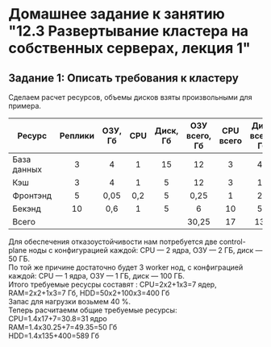 # Домашнее задание к занятию "12.3 Развертывание кластера на собственных серверах, лекция 1"

## Задание 1: Описать требования к кластеру

Сделаем расчет ресурсов, объемы дисков взяты произвольными для примера.

| Ресурс      | Реплики    | ОЗУ, Гб | CPU  | Диск, Гб  | ОЗУ всего, Гб |  CPU всего   | Диск всего, Гб  |
| ----------- |:----------:|:-------:|:----:|:---------:|:-------------:|:------------:|:---------------:|
| База данных | 3          | 4       | 1    | 15        | 12            | 3            | 45              |
| Кэш         | 3          | 4       | 1    | 5         | 12            | 3            | 15              |
| Фронтэнд    | 5          | 0,05    | 0,2  | 5         | 0,25          | 1            | 25              |
| Бекэнд      | 10         | 0,6     | 1    | 5         | 6             | 10           | 50              |
| Всего       |            |         |      |           | 30,25         | 17           | 135             |

Для обеспечения отказоустойчивости нам потребуется две control-plane ноды с конфигурацией каждой: CPU — 2 ядра, ОЗУ — 2 ГБ, диск — 50 ГБ.   
По той же причине достаточно будет 3 worker нод, с конфиграцией каждой: CPU — 1 ядра, ОЗУ — 1 ГБ, диск — 100 ГБ.   
Итого требуемые ресусры составят : СPU=2x2+1x3=7 ядер, RAM=2x2+1x3=7 Гб, HDD=50x2+100x3=400 Гб   
Запас для нагрузки возьмем 40 %.   
Теперь расчитаемм общие требуемые ресурсы:   
CPU=1.4x17+7=30.8=31 ядро   
RAM=1.4x30.25+7=49.35=50 Гб   
HDD=1.4x135+400=589 Гб   
